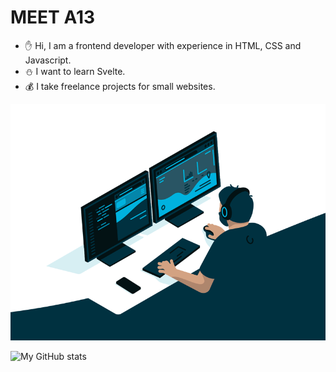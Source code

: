 # MEET A13
- :hand: Hi, I am a frontend developer with experience in HTML, CSS and Javascript.
- :snowman: I want to learn Svelte.
- :moneybag: I take freelance projects for small websites.

![](code.gif)

![My GitHub stats](https://github-readme-stats.vercel.app/api?username=meeta13&show_icons=true&theme=algolia)
